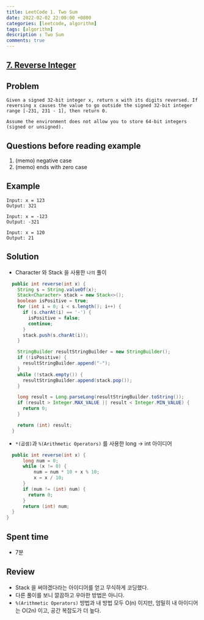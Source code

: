 ```yaml
---
title: LeetCode 1. Two Sum
date: 2022-02-02 22:00:00 +0800
categories: [leetcode, algorithm]
tags: [algorithm]
description : Two Sum
comments: true
---
```


## [7. Reverse Integer](https://leetcode.com/problems/reverse-integer/)

## Problem

```
Given a signed 32-bit integer x, return x with its digits reversed. If reversing x causes the value to go outside the signed 32-bit integer range [-231, 231 - 1], then return 0.

Assume the environment does not allow you to store 64-bit integers (signed or unsigned).
```

## Questions before reading example

1. (memo) negative case
2. (memo) ends with zero case

## Example

```
Input: x = 123
Output: 321

Input: x = -123
Output: -321

Input: x = 120
Output: 21
```

## Solution

* Character 와 Stack 을 사용한 `나의` 풀이

```java
  public int reverse(int x) {
    String s = String.valueOf(x);
    Stack<Character> stack = new Stack<>();
    boolean isPositive = true;
    for (int i = 0; i < s.length(); i++) {
      if (s.charAt(i) == '-') {
        isPositive = false;
        continue;
      }
      stack.push(s.charAt(i));
    }

    StringBuilder resultStringBuilder = new StringBuilder();
    if (!isPositive) {
      resultStringBuilder.append("-");
    }
    while (!stack.empty()) {
      resultStringBuilder.append(stack.pop());
    }

    long result = Long.parseLong(resultStringBuilder.toString());
    if (result > Integer.MAX_VALUE || result < Integer.MIN_VALUE) {
      return 0;
    }

    return (int) result;
  }
```

* `*(곱셈)`과 `%(Arithmetic Operators)` 를 사용한 long -> int 아이디어

``` java
  public int reverse(int x) {
      long num = 0;
      while (x != 0) {
          num = num * 10 + x % 10;
          x = x / 10;
      }
      if (num != (int) num) {
        return 0;
      }
      return (int) num;
  }
}
```

## Spent time

* 7분

## Review

* Stack 을 써야겠다라는 아이디어를 얻고 무식하게 코딩했다.
* 다른 풀이를 보니 깔끔하고 우아한 방법은 아니다.
* `%(Arithmetic Operators)`  방법과 내 방법 모두 O(n) 이지만, 엄밀히 내 아이디어는 O(2n) 이고, 공간 복잡도가 더 높다.

